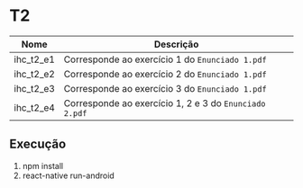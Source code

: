 # T2

|Nome | Descrição |
|-----|-----------|
|ihc_t2_e1|Corresponde ao exercício 1 do `Enunciado 1.pdf`|
|ihc_t2_e2|Corresponde ao exercício 2 do `Enunciado 1.pdf`|
|ihc_t2_e3|Corresponde ao exercício 3 do `Enunciado 1.pdf`|
|ihc_t2_e4|Corresponde ao exercício 1, 2 e 3 do `Enunciado 2.pdf`|

## Execução
1. npm install
2. react-native run-android


